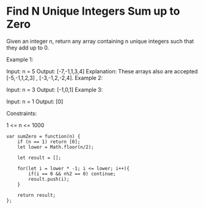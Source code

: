 # Find N Unique Integers Sum up to Zero

Given an integer n, return any array containing n unique integers such that they add up to 0.



Example 1:

Input: n = 5
Output: [-7,-1,1,3,4]
Explanation: These arrays also are accepted [-5,-1,1,2,3] , [-3,-1,2,-2,4].
Example 2:

Input: n = 3
Output: [-1,0,1]
Example 3:

Input: n = 1
Output: [0]


Constraints:

1 <= n <= 1000

```
var sumZero = function(n) {
    if (n == 1) return [0];
    let lower = Math.floor(n/2);

    let result = [];

    for(let i = lower * -1; i <= lower; i++){
        if(i == 0 && n%2 == 0) continue;
        result.push(i);
    }

    return result;
};
```
